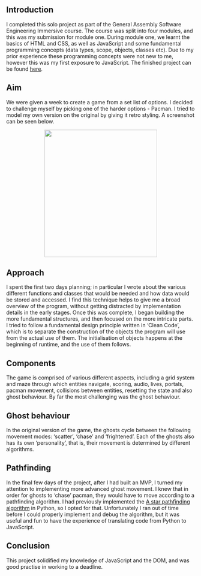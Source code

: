 ## Introduction
I completed this solo project as part of the General Assembly Software Engineering Immersive course. The course was split into four modules, and this was my submission for module one. During module one, we learnt the basics of HTML and CSS, as well as JavaScript and some fundamental programming concepts (data types, scope, objects, classes etc). Due to my prior experience these programming concepts were not new to me, however this was my first exposure to JavaScript. The finished project can be found [here](https://tigeryant.github.io/sei-project-one/).

## Aim
We were given a week to create a game from a set list of options. I decided to challenge myself by picking one of the harder options - Pacman. I tried to model my own version on the original by giving it retro styling. A screenshot can be seen below.

<p align="center">
<img src="https://i.imgur.com/Gi188wa.png" width="300px" height="340px" margin-left="100px"></img>
                                                                                           </p>

## Approach
I spent the first two days planning; in particular I wrote about the various different functions and classes that would be needed and how data would be stored and accessed. I find this technique helps to give me a broad overview of the program, without getting distracted by implementation details in the early stages. Once this was complete, I began building the more fundamental structures, and then focused on the more intricate parts. I tried to follow a fundamental design principle written in ‘Clean Code’, which is to separate the construction of the objects the program will use from the actual use of them. The initialisation of objects happens at the beginning of runtime, and the use of them follows.

## Components
The game is comprised of various different aspects, including a grid system and maze through which entities navigate, scoring, audio, lives, portals, pacman movement, collisions between entities, resetting the state and also ghost behaviour. By far the most challenging was the ghost behaviour.

## Ghost behaviour
In the original version of the game, the ghosts cycle between the following movement modes: ‘scatter’, ‘chase’ and ‘frightened’. Each of the ghosts also has its own ‘personality’, that is, their movement is determined by different algorithms.

## Pathfinding
In the final few days of the project, after I had built an MVP, I turned my attention to implementing more advanced ghost movement. I knew that in order for ghosts to ‘chase’ pacman, they would have to move according to a pathfinding algorithm. I had previously implemented the [A star pathfinding algorithm](https://github.com/tigeryant/A-star-pathfinding-algorithm) in Python, so I opted for that. Unfortunately I ran out of time before I could properly implement and debug the algorithm, but it was useful and fun to have the experience of translating code from Python to JavaScript.

## Conclusion
This project solidified my knowledge of JavaScript and the DOM, and was good practise in working to a deadline.
